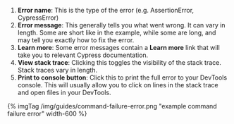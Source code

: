 1. **Error name**: This is the type of the error (e.g. AssertionError, CypressError)
2. **Error message**: This generally tells you what went wrong. It can vary in length. Some are short like in the example, while some are long, and may tell you exactly how to fix the error.
3. **Learn more**: Some error messages contain a **Learn more** link that will take you to relevant Cypress documentation.
4. **View stack trace**: Clicking this toggles the visibility of the stack trace. Stack traces vary in length.
5. **Print to console button**: Click this to print the full error to your DevTools console. This will usually allow you to click on lines in the stack trace and open files in your DevTools.

{% imgTag /img/guides/command-failure-error.png "example command failure error" width-600 %}
